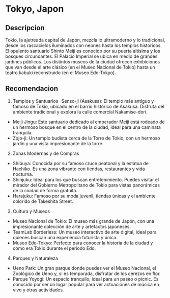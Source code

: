 # Tokyo, Japon

## Descripcion
 
 Tokio, la ajetreada capital de Japón, mezcla lo ultramoderno y lo tradicional, desde los rascacielos iluminados con neones hasta los templos históricos. El opulento santuario Shinto Meiji es conocido por su puerta altísima y los bosques circundantes. El Palacio Imperial se ubica en medio de grandes jardines públicos. Los distintos museos de la ciudad ofrecen exhibiciones que van desde el arte clásico (en el Museo Nacional de Tokio) hasta un teatro kabuki reconstruido (en el Museo Edo-Tokyo). 

 ## Recomendacion

 1. Templos y Santuarios
-Senso-ji (Asakusa): El templo más antiguo y famoso de Tokio, ubicado en el barrio histórico de Asakusa. Disfruta del ambiente tradicional y explora la calle comercial Nakamise-dori.
- Meiji Jingu: Este santuario dedicado al emperador Meiji está rodeado de un hermoso bosque en el centro de la ciudad, ideal para una caminata tranquila.
- Zojo-ji: Un templo budista cerca de la Torre de Tokio, con un hermoso jardín y una vista impresionante de la torre.
2. Zonas Modernas y de Compras
- Shibuya: Conocida por su famoso cruce peatonal y la estatua de Hachiko. Es una zona vibrante con tiendas, restaurantes y vida nocturna.
- Shinjuku: Ideal para los que buscan entretenimiento. Puedes visitar el mirador del Gobierno Metropolitano de Tokio para vistas panorámicas de la ciudad de forma gratuita.
- Harajuku: Famoso por su moda juvenil, tiendas únicas y el ambiente colorido de Takeshita Street.
3. Cultura y Museos
- Museo Nacional de Tokio: El museo más grande de Japón, con una impresionante colección de arte y artefactos japoneses.
- TeamLab Borderless: Un museo interactivo de arte digital, ideal para quienes buscan una experiencia futurista y única.
- Museo Edo-Tokyo: Perfecto para conocer la historia de la ciudad y cómo era Tokio durante el período Edo.
4. Parques y Naturaleza
- Ueno Park: Un gran parque donde puedes ver el Museo Nacional, el Zoológico de Ueno y, si es temporada, disfrutar de los cerezos en flor.
- Parque Yoyogi: Un espacio tranquilo, ideal para un paseo o picnic. Es conocido por ser un lugar popular para ver actuaciones de música en vivo y otras actividades.